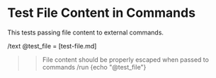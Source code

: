 # Test File Content in Commands

This tests passing file content to external commands.

/text @test_file = [test-file.md]

>> File content should be properly escaped when passed to commands
/run {echo "@test_file"}